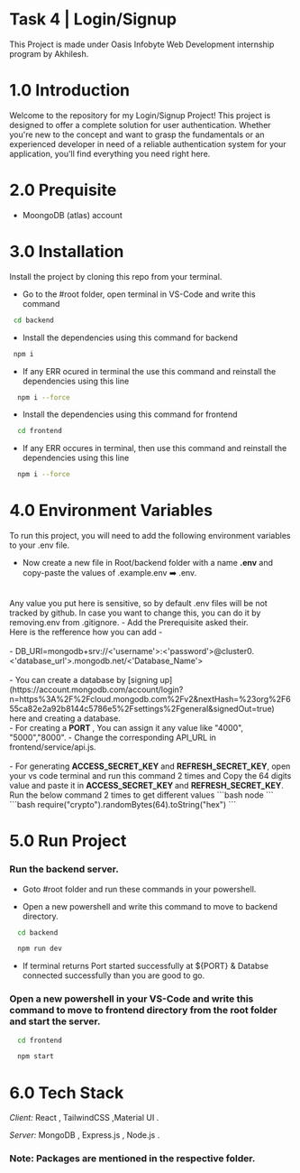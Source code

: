 # Task 4 | Login/Signup

This Project is made under Oasis Infobyte Web Development internship program by Akhilesh.
 
# 1.0 Introduction 

Welcome to the repository for my Login/Signup Project! This project is designed to offer a complete solution for user authentication. Whether you're new to the concept and want to grasp the fundamentals or an experienced developer in need of a reliable authentication system for your application, you'll find everything you need right here.
 
# 2.0 Prequisite
- MoongoDB (atlas) account


# 3.0 Installation

Install the project by cloning this repo from your terminal.

- Go to the #root folder, open terminal in VS-Code and write this command
 ``` bash
  cd backend
```
- Install the dependencies using this command for backend
 ``` bash
  npm i
```
- If any ERR ocured in terminal the use this command and reinstall the dependencies using this line
```bash
  npm i --force
```
- Install the dependencies using this command for frontend

```bash
  cd frontend
```
- If any ERR occures in terminal, then use this command and reinstall the dependencies using this line
```bash
  npm i --force
```

# 4.0 Environment Variables
To run this project, you will need to add the following environment variables to your .env file.
</br>
- Now create a new file in Root/backend folder with a name <b>.env</b> and copy-paste the values of .example.env ➡️ .env. 
</br>
Any value you put here is sensitive, so by default .env files will be not tracked by github. In case you want to change this, you can do it by removing.env from .gitignore. 
- Add the Prerequisite asked their.
</br>
Here is the refference how you can add -
</br>
</br>
- DB_URI=mongodb+srv://<'username'>:<'password'>@cluster0.<'database_url'>.mongodb.net/<'Database_Name'>
</br>
</br>
- You can create a database by [signing up](https://account.mongodb.com/account/login?n=https%3A%2F%2Fcloud.mongodb.com%2Fv2&nextHash=%23org%2F655ca82e2a92b8144c5786e5%2Fsettings%2Fgeneral&signedOut=true) here and creating a database.
</br>
- For creating a <b> PORT </b>, You can assign it any value like "4000", "5000","8000".
- Change the corresponding API_URL in frontend/service/api.js.
</br>
</br>
- For generating <b>ACCESS_SECRET_KEY </b> and <b>REFRESH_SECRET_KEY</b>, open your vs code terminal and run this command 2 times and Copy the 64 digits value and paste it in <b>ACCESS_SECRET_KEY </b> and <b>REFRESH_SECRET_KEY</b>. Run the below command 2 times to get different values
```bash
node
```
```bash
require("crypto").randomBytes(64).toString("hex")
```
</br>


# 5.0 Run Project

### Run the backend server.

- Goto #root folder and run these commands in your powershell.

- Open a new powershell and write this command to move to backend directory.
```bash
  cd backend
```
```bash
  npm run dev
```
- If terminal returns Port started successfully at ${PORT} & Databse connected successfully than you are good to go.

### Open a new powershell in your VS-Code and write this command to move to frontend directory from the root folder and start the server.
```bash
  cd frontend
```
```bash
  npm start
```

# 6.0 Tech Stack

_Client:_ React , TailwindCSS ,Material UI .

_Server:_ MongoDB , Express.js , Node.js .

### Note: Packages are mentioned in the respective folder.


